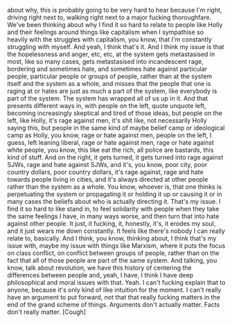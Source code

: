 ﻿about why, this is probably going to be very hard to hear because I'm right, driving right
next to, walking right next to a major fucking thoroughfare. We've been thinking about why
I find it so hard to relate to people like Holly and their feelings around things like
capitalism when I sympathise so heavily with the struggles with capitalism, you know, that
I'm constantly struggling with myself. And yeah, I think that's it. And I think my issue
is that the hopelessness and anger, etc, etc, at the system gets metastasised in most, like
so many cases, gets metastasised into incandescent rage, bordering and sometimes hate, and sometimes
hate against particular people, particular people or groups of people, rather than at
the system itself and the system as a whole, and misses that the people that one is raging
at or hates are just as much a part of the system, like everybody is part of the system.
The system has wrapped all of us up in it. And that presents different ways in, with
people on the left, quote unquote left, becoming increasingly skeptical and tired of those
ideas, but people on the left, like Holly, it's rage against men, it's shit like, not
necessarily Holly saying this, but people in the same kind of maybe belief camp or ideological
camp as Holly, you know, rage or hate against men, people on the left, I guess, left leaning
liberal, rage or hate against men, rage or hate against white people, you know, this
like eat the rich, all police are bastards, this kind of stuff. And on the right, it gets
turned, it gets turned into rage against SJWs, rage and hate against SJWs, and it's, you
know, poor city, poor country dollars, poor country dollars, it's rage against, rage and
hate towards people living in cities, and it's always directed at other people rather
than the system as a whole. You know, whoever is, that one thinks is perpetuating the system
or propagating it or holding it up or causing it or in many cases the beliefs about who
is actually directing it. That's my issue. I find it so hard to like stand in, to feel
solidarity with people when they take the same feelings I have, in many ways worse,
and then turn that into hate against other people. It just, it fucking, it, honestly,
it's, it erodes my soul, and it just wears me down constantly. It feels like there's
nobody I can really relate to, basically. And I think, you know, thinking about, I think
that's my issue with, maybe my issue with things like Marxism, where it puts the focus
on class conflict, on conflict between groups of people, rather than on the fact that all
of those people are part of the same system. And talking, you know, talk about revolution,
we have this history of centering the differences between people and, yeah, I have, I think
I have deep philosophical and moral issues with that. Yeah. I can't fucking explain that
to anyone, because it's only kind of like intuition for the moment. I can't really have
an argument to put forward, not that that really fucking matters in the end of the grand
scheme of things. Arguments don't actually matter. Facts don't really matter.
[Cough]
